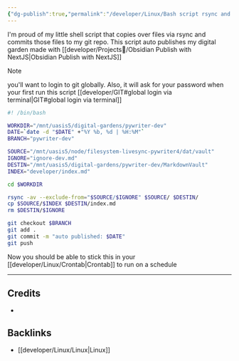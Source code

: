 ```yaml
---
{"dg-publish":true,"permalink":"/developer/Linux/Bash script rsync and git push/"}
---
```


I'm proud of my little shell script that copies over files via rsync and commits those files to my git repo. This script auto publishes my digital garden made with [[developer/Projects📐/Obsidian Publish with NextJS\|Obsidian Publish with NextJS]]

>[!note] 
>you'll want to login to git globally. Also, it will ask for your password when your first run this script [[developer/GIT#global login via terminal\|GIT#global login via terminal]]

```bash
#! /bin/bash

WORKDIR="/mnt/uasis5/digital-gardens/pywriter-dev"
DATE=`date -d "$DATE" +"%Y %b, %d | %H:%M"`
BRANCH="pywriter-dev"

SOURCE="/mnt/uasis5/node/filesystem-livesync-pywriter4/dat/vault"
IGNORE="ignore-dev.md"
DESTIN="/mnt/uasis5/digital-gardens/pywriter-dev/MarkdownVault"
INDEX="developer/index.md"

cd $WORKDIR

rsync -av --exclude-from="$SOURCE/$IGNORE" $SOURCE/ $DESTIN/
cp $SOURCE/$INDEX $DESTIN/index.md
rm $DESTIN/$IGNORE

git checkout $BRANCH
git add .
git commit -m "auto published: $DATE"
git push
```

Now you should be able to stick this in your [[developer/Linux/Crontab\|Crontab]] to run on a schedule 

---
## Credits 
- 

## Backlinks
- [[developer/Linux/Linux\|Linux]]
